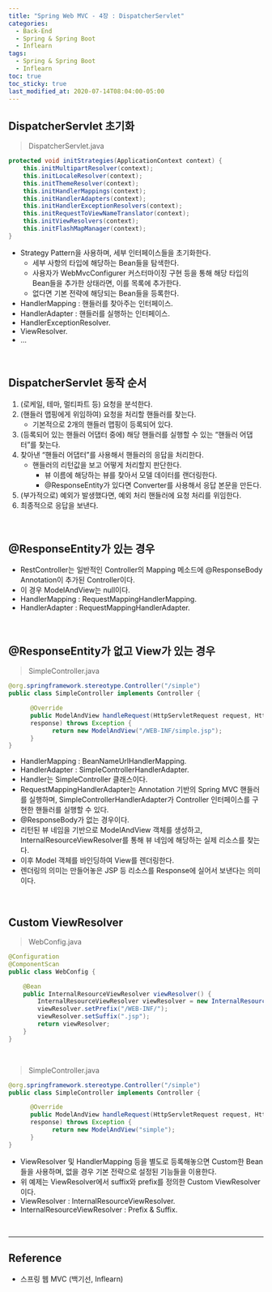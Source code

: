 ```yaml
---
title: "Spring Web MVC - 4장 : DispatcherServlet"
categories:
  - Back-End
  - Spring & Spring Boot
  - Inflearn
tags:
  - Spring & Spring Boot
  - Inflearn
toc: true
toc_sticky: true
last_modified_at: 2020-07-14T08:04:00-05:00
---
```


## DispatcherServlet 초기화

> DispatcherServlet.java

```java
protected void initStrategies(ApplicationContext context) {
    this.initMultipartResolver(context);
    this.initLocaleResolver(context);
    this.initThemeResolver(context);
    this.initHandlerMappings(context);
    this.initHandlerAdapters(context);
    this.initHandlerExceptionResolvers(context);
    this.initRequestToViewNameTranslator(context);
    this.initViewResolvers(context);
    this.initFlashMapManager(context);
}
```

* Strategy Pattern을 사용하며, 세부 인터페이스들을 초기화한다.
  * 세부 사항의 타입에 해당하는 Bean들을 탐색한다.
  * 사용자가 WebMvcConfigurer 커스터마이징 구현 등을 통해 해당 타입의 Bean들을 추가한 상태라면, 이를 목록에 추가한다.
  * 없다면 기본 전략에 해당되는 Bean들을 등록한다.
* HandlerMapping : 핸들러를 찾아주는 인터페이스.
* HandlerAdapter : 핸들러를 실행하는 인터페이스.
* HandlerExceptionResolver.
* ViewResolver.
* ...

<br>

## DispatcherServlet 동작 순서

1.	(로케일, 테마, 멀티파트 등) 요청을 분석한다.
2.	(핸들러 맵핑에게 위임하여) 요청을 처리할 핸들러를 찾는다.
	-	기본적으로 2개의 핸들러 맵핑이 등록되어 있다.
3.	(등록되어 있는 핸들러 어댑터 중에) 해당 핸들러를 실행할 수 있는 “핸들러 어댑터”를 찾는다.
4.	찾아낸 “핸들러 어댑터”를 사용해서 핸들러의 응답을 처리한다.
	* 핸들러의 리턴값을 보고 어떻게 처리할지 판단한다.
		* 뷰 이름에 해당하는 뷰를 찾아서 모델 데이터를 랜더링한다.
		* @ResponseEntity가 있다면 Converter를 사용해서 응답 본문을 만든다.
5.	(부가적으로) 예외가 발생했다면, 예외 처리 핸들러에 요청 처리를 위임한다.
6.	최종적으로 응답을 보낸다.

<br>

## @ResponseEntity가 있는 경우

* RestController는 일반적인 Controller의 Mapping 메소드에 @ResponseBody Annotation이 추가된 Controller이다.
* 이 경우 ModelAndView는 null이다.
* HandlerMapping : RequestMappingHandlerMapping.
* HandlerAdapter : RequestMappingHandlerAdapter.

<br>

## @ResponseEntity가 없고 View가 있는 경우

> SimpleController.java

```java
@org.springframework.stereotype.Controller("/simple")
public class SimpleController implements Controller {

      @Override
      public ModelAndView handleRequest(HttpServletRequest request, HttpServletResponse
      response) throws Exception {
            return new ModelAndView("/WEB-INF/simple.jsp");
      }
}
```

* HandlerMapping : BeanNameUrlHandlerMapping.
* HandlerAdapter : SimpleControllerHandlerAdapter.
* Handler는 SimpleController 클래스이다.
* RequestMappingHandlerAdapter는 Annotation 기반의 Spring MVC 핸들러를 실행하며, SimpleControllerHandlerAdapter가 Controller 인터페이스를 구현한 핸들러를 실행할 수 있다.
* @ResponseBody가 없는 경우이다.
* 리턴된 뷰 네임을 기반으로 ModelAndView 객체를 생성하고, InternalResourceViewResolver를 통해 뷰 네임에 해당하는 실제 리소스를 찾는다.
* 이후 Model 객체를 바인딩하여 View를 렌더링한다.
* 렌더링의 의미는 만들어놓은 JSP 등 리소스를 Response에 실어서 보낸다는 의미이다.

<br>

## Custom ViewResolver

> WebConfig.java

```java
@Configuration
@ComponentScan
public class WebConfig {

    @Bean
    public InternalResourceViewResolver viewResolver() {
        InternalResourceViewResolver viewResolver = new InternalResourceViewResolver();
        viewResolver.setPrefix("/WEB-INF/");
        viewResolver.setSuffix(".jsp");
        return viewResolver;
    }
}
```

<br>

> SimpleController.java

```java
@org.springframework.stereotype.Controller("/simple")
public class SimpleController implements Controller {

      @Override
      public ModelAndView handleRequest(HttpServletRequest request, HttpServletResponse
      response) throws Exception {
            return new ModelAndView("simple");
      }
}
```

* ViewResolver 및 HandlerMapping 등을 별도로 등록해놓으면 Custom한 Bean들을 사용하며, 없을 경우 기본 전략으로 설정된 기능들을 이용한다.
* 위 예제는 ViewResolver에서 suffix와 prefix를 정의한 Custom ViewResolver이다.
* ViewResolver : InternalResourceViewResolver.
* InternalResourceViewResolver : Prefix & Suffix.

<br>

---

## Reference

*	스프링 웹 MVC (백기선, Inflearn)
